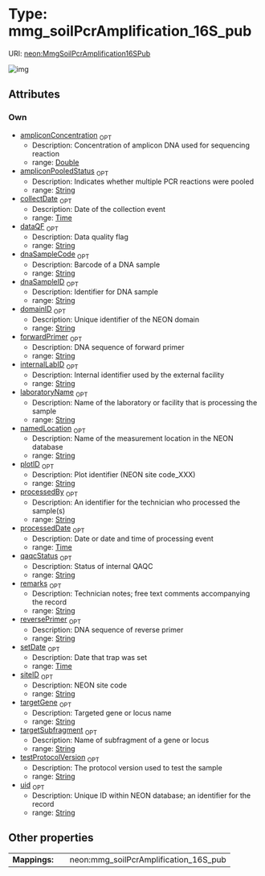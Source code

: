 
# Type: mmg_soilPcrAmplification_16S_pub




URI: [neon:MmgSoilPcrAmplification16SPub](https://data.neonscience.org/MmgSoilPcrAmplification16SPub)


![img](http://yuml.me/diagram/nofunky;dir:TB/class/[MmgSoilPcrAmplification16SPub&#124;uid:string%20%3F;domainID:string%20%3F;siteID:string%20%3F;plotID:string%20%3F;remarks:string%20%3F;setDate:time%20%3F;collectDate:time%20%3F;processedDate:time%20%3F;laboratoryName:string%20%3F;internalLabID:string%20%3F;testProtocolVersion:string%20%3F;dataQF:string%20%3F;dnaSampleID:string%20%3F;dnaSampleCode:string%20%3F;processedBy:string%20%3F;forwardPrimer:string%20%3F;reversePrimer:string%20%3F;targetGene:string%20%3F;namedLocation:string%20%3F;qaqcStatus:string%20%3F;ampliconConcentration:double%20%3F;ampliconPooledStatus:string%20%3F;targetSubfragment:string%20%3F])

## Attributes


### Own

 * [ampliconConcentration](ampliconConcentration.md)  <sub>OPT</sub>
    * Description: Concentration of amplicon DNA used for sequencing reaction
    * range: [Double](types/Double.md)
 * [ampliconPooledStatus](ampliconPooledStatus.md)  <sub>OPT</sub>
    * Description: Indicates whether multiple PCR reactions were pooled
    * range: [String](types/String.md)
 * [collectDate](collectDate.md)  <sub>OPT</sub>
    * Description: Date of the collection event
    * range: [Time](types/Time.md)
 * [dataQF](dataQF.md)  <sub>OPT</sub>
    * Description: Data quality flag
    * range: [String](types/String.md)
 * [dnaSampleCode](dnaSampleCode.md)  <sub>OPT</sub>
    * Description: Barcode of a DNA sample
    * range: [String](types/String.md)
 * [dnaSampleID](dnaSampleID.md)  <sub>OPT</sub>
    * Description: Identifier for DNA sample
    * range: [String](types/String.md)
 * [domainID](domainID.md)  <sub>OPT</sub>
    * Description: Unique identifier of the NEON domain
    * range: [String](types/String.md)
 * [forwardPrimer](forwardPrimer.md)  <sub>OPT</sub>
    * Description: DNA sequence of forward primer
    * range: [String](types/String.md)
 * [internalLabID](internalLabID.md)  <sub>OPT</sub>
    * Description: Internal identifier used by the external facility
    * range: [String](types/String.md)
 * [laboratoryName](laboratoryName.md)  <sub>OPT</sub>
    * Description: Name of the laboratory or facility that is processing the sample
    * range: [String](types/String.md)
 * [namedLocation](namedLocation.md)  <sub>OPT</sub>
    * Description: Name of the measurement location in the NEON database
    * range: [String](types/String.md)
 * [plotID](plotID.md)  <sub>OPT</sub>
    * Description: Plot identifier (NEON site code_XXX)
    * range: [String](types/String.md)
 * [processedBy](processedBy.md)  <sub>OPT</sub>
    * Description: An identifier for the technician who processed the sample(s)
    * range: [String](types/String.md)
 * [processedDate](processedDate.md)  <sub>OPT</sub>
    * Description: Date or date and time of processing event
    * range: [Time](types/Time.md)
 * [qaqcStatus](qaqcStatus.md)  <sub>OPT</sub>
    * Description: Status of internal QAQC
    * range: [String](types/String.md)
 * [remarks](remarks.md)  <sub>OPT</sub>
    * Description: Technician notes; free text comments accompanying the record
    * range: [String](types/String.md)
 * [reversePrimer](reversePrimer.md)  <sub>OPT</sub>
    * Description: DNA sequence of reverse primer
    * range: [String](types/String.md)
 * [setDate](setDate.md)  <sub>OPT</sub>
    * Description: Date that trap was set
    * range: [Time](types/Time.md)
 * [siteID](siteID.md)  <sub>OPT</sub>
    * Description: NEON site code
    * range: [String](types/String.md)
 * [targetGene](targetGene.md)  <sub>OPT</sub>
    * Description: Targeted gene or locus name
    * range: [String](types/String.md)
 * [targetSubfragment](targetSubfragment.md)  <sub>OPT</sub>
    * Description: Name of subfragment of a gene or locus
    * range: [String](types/String.md)
 * [testProtocolVersion](testProtocolVersion.md)  <sub>OPT</sub>
    * Description: The protocol version used to test the sample
    * range: [String](types/String.md)
 * [uid](uid.md)  <sub>OPT</sub>
    * Description: Unique ID within NEON database; an identifier for the record
    * range: [String](types/String.md)

## Other properties

|  |  |  |
| --- | --- | --- |
| **Mappings:** | | neon:mmg_soilPcrAmplification_16S_pub |

